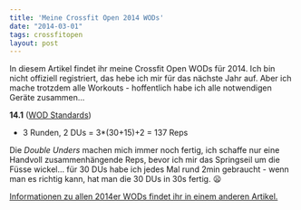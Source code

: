 ```yaml
---
title: 'Meine Crossfit Open 2014 WODs'
date: "2014-03-01"
tags: crossfitopen
layout: post
---
```

In diesem Artikel findet ihr meine Crossfit Open WODs für 2014. Ich bin nicht offiziell registriert, das hebe ich mir für das nächste Jahr auf. Aber ich mache trotzdem alle Workouts - hoffentlich habe ich alle notwendigen Geräte zusammen...

**14.1** ([WOD Standards][0])

* 3 Runden, 2 DUs = 3*(30+15)+2 = 137 Reps

Die _Double Unders_ machen mich immer noch fertig, ich schaffe nur eine Handvoll zusammenhängende Reps, bevor ich mir das Springseil um die Füsse wickel... für 30 DUs habe ich jedes Mal rund 2min gebraucht - wenn man es richtig kann, hat man die 30 DUs in 30s fertig. :frowning:

[Informationen zu allen 2014er WODs findet ihr in einem anderen Artikel.][1]

[0]: https://www.youtube.com/watch?list=PLB0mYVzXDB96TNRZSoAFmRDGzTTdu2q2A&v=I-E84llY-SY
[1]: https://blog.kopis.de/crossfit-open-2014/

